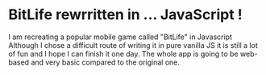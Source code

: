 # BitLife rewrritten in ... JavaScript !

I am recreating a popular mobile game called "BitLife" in Javascript 
Although I chose a difficult route of writing it in pure vanilla JS it is still a lot of fun and I hope I can finish it one day.
The whole app is going to be web-based and very basic compared to the original one. 
